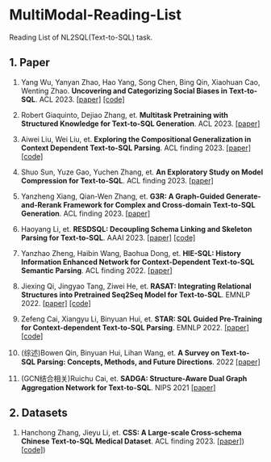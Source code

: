 # MultiModal-Reading-List
Reading List of NL2SQL(Text-to-SQL) task.


## 1. Paper
1. Yang Wu, Yanyan Zhao, Hao Yang, Song Chen, Bing Qin, Xiaohuan Cao, Wenting Zhao. **Uncovering and Categorizing Social Biases in Text-to-SQL**. ACL 2023. [[paper]](https://aclanthology.org/2023.acl-long.759/) [[code]](https://github.com/theNamek/Trustworthy-Text2SQL)

1. Robert Giaquinto, Dejiao Zhang, et. **Multitask Pretraining with Structured Knowledge for Text-to-SQL Generation**. ACL 2023. [[paper]](https://aclanthology.org/2023.acl-long.620/)

2. Aiwei Liu, Wei Liu, et. **Exploring the Compositional Generalization in Context Dependent Text-to-SQL Parsing**. ACL finding 2023. [[paper]](https://aclanthology.org/2023.findings-acl.43/) [[code]](https://github.com/THU-BPM/CD-Text2SQL-CG)

3. Shuo Sun, Yuze Gao, Yuchen Zhang, et. **An Exploratory Study on Model Compression for Text-to-SQL**. ACL finding 2023. [[paper]](https://aclanthology.org/2023.findings-acl.740/)

4. Yanzheng Xiang, Qian-Wen Zhang, et. **G3R: A Graph-Guided Generate-and-Rerank Framework for Complex and Cross-domain Text-to-SQL Generation**. ACL finding 2023. [[paper]](https://aclanthology.org/2023.findings-acl.23/)

5. Haoyang Li, et. **RESDSQL: Decoupling Schema Linking and Skeleton Parsing for Text-to-SQL**. AAAI 2023. [[paper]](https://ojs.aaai.org/index.php/AAAI/article/view/26535) [[code]](https://github.com/RUCKBReasoning/RESDSQL)

6. Yanzhao Zheng, Haibin Wang, Baohua Dong, et. **HIE-SQL: History Information Enhanced Network for Context-Dependent Text-to-SQL Semantic Parsing**. ACL finding 2022. [[paper]](https://aclanthology.org/2022.findings-acl.236.pdf)

7. Jiexing Qi, Jingyao Tang, Ziwei He, et. **RASAT: Integrating Relational Structures into Pretrained Seq2Seq Model for Text-to-SQL**. EMNLP 2022. [[paper]](https://arxiv.org/pdf/2205.06983.pdf) [[code]](https://github.com/LUMIA-group/rasat)

8. Zefeng Cai, Xiangyu Li, Binyuan Hui, et. **STAR: SQL Guided Pre-Training for Context-dependent Text-to-SQL Parsing**. EMNLP 2022. [[paper]](https://arxiv.org/pdf/2205.06983.pdf) [[code]](https://github.com/AlibabaResearch/DAMO-ConvAI/tree/main/star)

9. (综述)Bowen Qin, Binyuan Hui, Lihan Wang, et. **A Survey on Text-to-SQL Parsing: Concepts, Methods, and Future Directions**. 2022 [[paper]](https://arxiv.org/abs/2208.13629)

10. (GCN结合相关)Ruichu Cai, et. **SADGA: Structure-Aware Dual Graph Aggregation Network for Text-to-SQL**. NIPS 2021 [[paper]](https://proceedings.neurips.cc/paper_files/paper/2021/hash/3f1656d9668dffcf8119e3ecff873558-Abstract.html)





## 2. Datasets
1. Hanchong Zhang, Jieyu Li, et. **CSS: A Large-scale Cross-schema Chinese Text-to-SQL Medical Dataset**. ACL finding 2023. [[paper]](https://aclanthology.org/2023.findings-acl.435/)) [[code]](https://huggingface.co/datasets/zhanghanchong/css))
